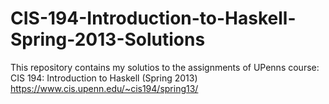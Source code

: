 # CIS-194-Introduction-to-Haskell-Spring-2013-Solutions

This repository contains my solutios to the assignments of UPenns course: CIS 194: Introduction to Haskell (Spring 2013) https://www.cis.upenn.edu/~cis194/spring13/
